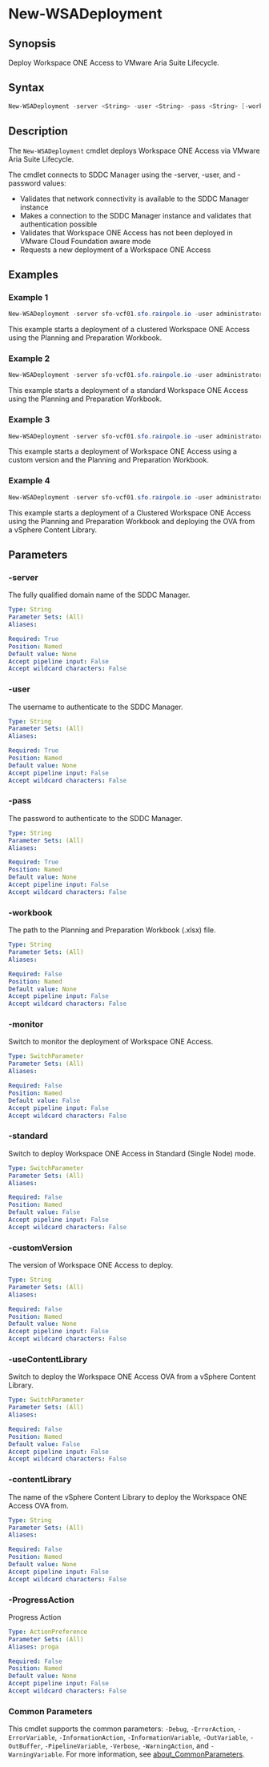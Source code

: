 # New-WSADeployment

## Synopsis

Deploy Workspace ONE Access to VMware Aria Suite Lifecycle.

## Syntax

```powershell
New-WSADeployment -server <String> -user <String> -pass <String> [-workbook <String>] [-monitor] [-standard] [-customVersion <String>] [-useContentLibrary] [-contentLibrary <String>] [-ProgressAction <ActionPreference>] [<CommonParameters>]
```

## Description

The `New-WSADeployment` cmdlet deploys Workspace ONE Access via VMware Aria Suite Lifecycle.

The cmdlet connects to SDDC Manager using the -server, -user, and -password values:

- Validates that network connectivity is available to the SDDC Manager instance
- Makes a connection to the SDDC Manager instance and validates that authentication possible
- Validates that Workspace ONE Access has not been deployed in VMware Cloud Foundation aware mode
- Requests a new deployment of a Workspace ONE Access

## Examples

### Example 1

```powershell
New-WSADeployment -server sfo-vcf01.sfo.rainpole.io -user administrator@vsphere.local -pass VMw@re1! -workbook .\pnp-workbook.xlsx
```

This example starts a deployment of a clustered Workspace ONE Access using the Planning and Preparation Workbook.

### Example 2

```powershell
New-WSADeployment -server sfo-vcf01.sfo.rainpole.io -user administrator@vsphere.local -pass VMw@re1! -workbook .\pnp-workbook.xlsx -standard
```

This example starts a deployment of a standard Workspace ONE Access using the Planning and Preparation Workbook.

### Example 3

```powershell
New-WSADeployment -server sfo-vcf01.sfo.rainpole.io -user administrator@vsphere.local -pass VMw@re1! -workbook .\pnp-workbook.xlsx -customVersion 3.3.7
```

This example starts a deployment of Workspace ONE Access using a custom version and the Planning and Preparation Workbook.

### Example 4

```powershell
New-WSADeployment -server sfo-vcf01.sfo.rainpole.io -user administrator@vsphere.local -pass VMw@re1! -workbook .\pnp-workbook.xlsx -useContentLibrary -contentLibrary Operations
```

This example starts a deployment of a Clustered Workspace ONE Access using the Planning and Preparation Workbook and deploying the OVA from a vSphere Content Library.

## Parameters

### -server

The fully qualified domain name of the SDDC Manager.

```yaml
Type: String
Parameter Sets: (All)
Aliases:

Required: True
Position: Named
Default value: None
Accept pipeline input: False
Accept wildcard characters: False
```

### -user

The username to authenticate to the SDDC Manager.

```yaml
Type: String
Parameter Sets: (All)
Aliases:

Required: True
Position: Named
Default value: None
Accept pipeline input: False
Accept wildcard characters: False
```

### -pass

The password to authenticate to the SDDC Manager.

```yaml
Type: String
Parameter Sets: (All)
Aliases:

Required: True
Position: Named
Default value: None
Accept pipeline input: False
Accept wildcard characters: False
```

### -workbook

The path to the Planning and Preparation Workbook (.xlsx) file.

```yaml
Type: String
Parameter Sets: (All)
Aliases:

Required: False
Position: Named
Default value: None
Accept pipeline input: False
Accept wildcard characters: False
```

### -monitor

Switch to monitor the deployment of Workspace ONE Access.

```yaml
Type: SwitchParameter
Parameter Sets: (All)
Aliases:

Required: False
Position: Named
Default value: False
Accept pipeline input: False
Accept wildcard characters: False
```

### -standard

Switch to deploy Workspace ONE Access in Standard (Single Node) mode.

```yaml
Type: SwitchParameter
Parameter Sets: (All)
Aliases:

Required: False
Position: Named
Default value: False
Accept pipeline input: False
Accept wildcard characters: False
```

### -customVersion

The version of Workspace ONE Access to deploy.

```yaml
Type: String
Parameter Sets: (All)
Aliases:

Required: False
Position: Named
Default value: None
Accept pipeline input: False
Accept wildcard characters: False
```

### -useContentLibrary

Switch to deploy the Workspace ONE Access OVA from a vSphere Content Library.

```yaml
Type: SwitchParameter
Parameter Sets: (All)
Aliases:

Required: False
Position: Named
Default value: False
Accept pipeline input: False
Accept wildcard characters: False
```

### -contentLibrary

The name of the vSphere Content Library to deploy the Workspace ONE Access OVA from.

```yaml
Type: String
Parameter Sets: (All)
Aliases:

Required: False
Position: Named
Default value: None
Accept pipeline input: False
Accept wildcard characters: False
```

### -ProgressAction

Progress Action

```yaml
Type: ActionPreference
Parameter Sets: (All)
Aliases: proga

Required: False
Position: Named
Default value: None
Accept pipeline input: False
Accept wildcard characters: False
```

### Common Parameters

This cmdlet supports the common parameters: `-Debug`, `-ErrorAction`, `-ErrorVariable`, `-InformationAction`, `-InformationVariable`, `-OutVariable`, `-OutBuffer`, `-PipelineVariable`, `-Verbose`, `-WarningAction`, and `-WarningVariable`. For more information, see [about_CommonParameters](http://go.microsoft.com/fwlink/?LinkID=113216).
